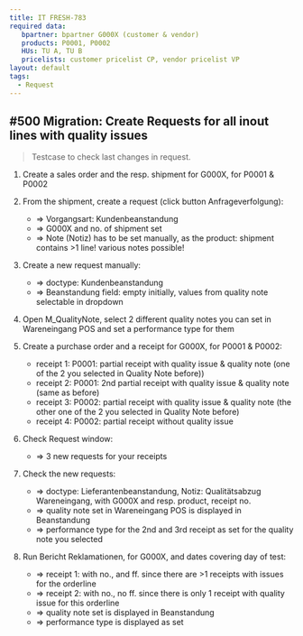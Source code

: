 ```yaml
---
title: IT FRESH-783
required data:
   bpartner: bpartner G000X (customer & vendor)
   products: P0001, P0002
   HUs: TU A, TU B
   pricelists: customer pricelist CP, vendor pricelist VP   
layout: default
tags:
  - Request
---
```

## #500 Migration: Create Requests for all inout lines with quality issues

> Testcase to check last changes in request.

1. Create a sales order and the resp. shipment for G000X, for P0001 & P0002

1. From the shipment, create a request (click button Anfrageverfolgung):
	* => Vorgangsart: Kundenbeanstandung
	* => G000X and no. of shipment set
	* => Note (Notiz) has to be set manually, as the product: shipment contains >1 line! various notes possible!
	
1. Create a new request manually:
	* => doctype: Kundenbeanstandung
	* => Beanstandung field: empty initially, values from quality note selectable in dropdown
	
1. Open M_QualityNote, select 2 different quality notes you can set in Wareneingang POS and set a performance type for them
	
1. Create a purchase order and a receipt for G000X, for P0001 & P0002:
	* receipt 1: P0001: partial receipt with quality issue & quality note (one of the 2 you selected in Quality Note before))
	* receipt 2: P0001: 2nd partial receipt with quality issue & quality note (same as before)
	* receipt 3: P0002: partial receipt with quality issue & quality note (the other one of the 2 you selected in Quality Note before)
	* receipt 4: P0002: partial receipt without quality issue
	
1. Check Request window:
	* => 3 new requests for your receipts
	
1. Check the new requests:
	* => doctype: Lieferantenbeanstandung, Notiz: Qualitätsabzug Wareneingang, with G000X and resp. product, receipt no.
	* => quality note set in Wareneingang POS is displayed in Beanstandung
	* => performance type for the 2nd and 3rd receipt as set for the quality note you selected

1. Run Bericht Reklamationen, for G000X, and dates covering day of test:
	* => receipt 1: with no., and ff. since there are >1 receipts with issues for the orderline
	* => receipt 2: with no., no ff. since there is only 1 receipt with quality issue for this orderline
	* => quality note set is displayed in Beanstandung
	* => performance type is displayed as set